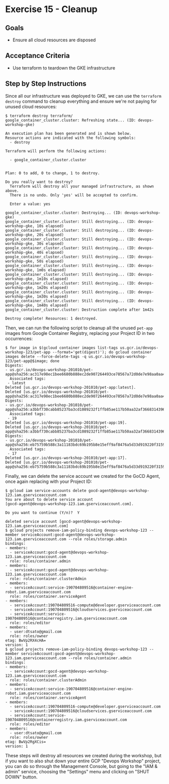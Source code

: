 # Exercise 15 - Cleanup

## Goals

* Ensure all cloud resources are disposed

## Acceptance Criteria

* Use terraform to teardown the GKE infrastructure

## Step by Step Instructions

Since all our infrastructure was deployed to GKE, we can use the `terraform destroy`
command to cleanup everything and ensure we're not paying for unused cloud
resources:

```shell
$ terraform destroy terraform/
google_container_cluster.cluster: Refreshing state... (ID: devops-workshop-gke)

An execution plan has been generated and is shown below.
Resource actions are indicated with the following symbols:
  - destroy

Terraform will perform the following actions:

  - google_container_cluster.cluster


Plan: 0 to add, 0 to change, 1 to destroy.

Do you really want to destroy?
  Terraform will destroy all your managed infrastructure, as shown above.
  There is no undo. Only 'yes' will be accepted to confirm.

  Enter a value: yes

google_container_cluster.cluster: Destroying... (ID: devops-workshop-gke)
google_container_cluster.cluster: Still destroying... (ID: devops-workshop-gke, 10s elapsed)
google_container_cluster.cluster: Still destroying... (ID: devops-workshop-gke, 20s elapsed)
google_container_cluster.cluster: Still destroying... (ID: devops-workshop-gke, 30s elapsed)
google_container_cluster.cluster: Still destroying... (ID: devops-workshop-gke, 40s elapsed)
google_container_cluster.cluster: Still destroying... (ID: devops-workshop-gke, 50s elapsed)
google_container_cluster.cluster: Still destroying... (ID: devops-workshop-gke, 1m0s elapsed)
google_container_cluster.cluster: Still destroying... (ID: devops-workshop-gke, 1m10s elapsed)
google_container_cluster.cluster: Still destroying... (ID: devops-workshop-gke, 1m20s elapsed)
google_container_cluster.cluster: Still destroying... (ID: devops-workshop-gke, 1m30s elapsed)
google_container_cluster.cluster: Still destroying... (ID: devops-workshop-gke, 1m40s elapsed)
google_container_cluster.cluster: Destruction complete after 1m42s

Destroy complete! Resources: 1 destroyed.
```

Then, we can run the following script to cleanup all the unused `pet-app` images
from Google Container Registry, replacing your Project ID in two occurrences:

```shell
$ for image in $(gcloud container images list-tags us.gcr.io/devops-workshop-123/pet-app --format='get(digest)'); do gcloud container images delete --force-delete-tags -q us.gcr.io/devops-workshop-123/pet-app@$image; done
Digests:
- us.gcr.io/devops-workshop-201010/pet-app@sha256:ac317e98ec1bee6680b888ec2de907264493ce78567a72d0de7e98aa0aa411da
  Associated tags:
 - latest
Deleted [us.gcr.io/devops-workshop-201010/pet-app:latest].
Deleted [us.gcr.io/devops-workshop-201010/pet-app@sha256:ac317e98ec1bee6680b888ec2de907264493ce78567a72d0de7e98aa0aa411da].
Digests:
- us.gcr.io/devops-workshop-201010/pet-app@sha256:a3bbf730cabb85237ba3cd1089232f1ffb85ae117b50aa32af366831439652cf
  Associated tags:
 - 19
Deleted [us.gcr.io/devops-workshop-201010/pet-app:19].
Deleted [us.gcr.io/devops-workshop-201010/pet-app@sha256:a3bbf730cabb85237ba3cd1089232f1ffb85ae117b50aa32af366831439652cf].
Digests:
- us.gcr.io/devops-workshop-201010/pet-app@sha256:eb75759b588c3a11183bdc69b195b8e15eff9af8476a5d33d919220f3159c68c
  Associated tags:
 - 17
Deleted [us.gcr.io/devops-workshop-201010/pet-app:17].
Deleted [us.gcr.io/devops-workshop-201010/pet-app@sha256:eb75759b588c3a11183bdc69b195b8e15eff9af8476a5d33d919220f3159c68c].
```

Finally, we can delete the service account we created for the GoCD Agent, once
again replacing with your Project ID:

```shell
$ gcloud iam service-accounts delete gocd-agent@devops-workshop-123.iam.gserviceaccount.com
You are about to delete service account
[gocd-agent@devops-workshop-123.iam.gserviceaccount.com].

Do you want to continue (Y/n)?  Y

deleted service account [gocd-agent@devops-workshop-123.iam.gserviceaccount.com]
$ gcloud projects remove-iam-policy-binding devops-workshop-123 --member serviceAccount:gocd-agent@devops-workshop-123.iam.gserviceaccount.com --role roles/storage.admin
bindings:
- members:
  - serviceAccount:gocd-agent@devops-workshop-123.iam.gserviceaccount.com
  role: roles/container.admin
- members:
  - serviceAccount:gocd-agent@devops-workshop-123.iam.gserviceaccount.com
  role: roles/container.clusterAdmin
- members:
  - serviceAccount:service-190704809516@container-engine-robot.iam.gserviceaccount.com
  role: roles/container.serviceAgent
- members:
  - serviceAccount:190704809516-compute@developer.gserviceaccount.com
  - serviceAccount:190704809516@cloudservices.gserviceaccount.com
  - serviceAccount:service-190704809516@containerregistry.iam.gserviceaccount.com
  role: roles/editor
- members:
  - user:dtsato@gmail.com
  role: roles/owner
etag: BwVp2RX4cHA=
version: 1
$ gcloud projects remove-iam-policy-binding devops-workshop-123 --member serviceAccount:gocd-agent@devops-workshop-123.iam.gserviceaccount.com --role roles/container.admin
bindings:
- members:
  - serviceAccount:gocd-agent@devops-workshop-123.iam.gserviceaccount.com
  role: roles/container.clusterAdmin
- members:
  - serviceAccount:service-190704809516@container-engine-robot.iam.gserviceaccount.com
  role: roles/container.serviceAgent
- members:
  - serviceAccount:190704809516-compute@developer.gserviceaccount.com
  - serviceAccount:190704809516@cloudservices.gserviceaccount.com
  - serviceAccount:service-190704809516@containerregistry.iam.gserviceaccount.com
  role: roles/editor
- members:
  - user:dtsato@gmail.com
  role: roles/owner
etag: BwVp2RgXCis=
version: 1
```

These steps will destroy all resources we created during the workshop, but if
you want to also shut down your entire GCP "Devops Workshop" project, you can do
so through the Management Console, but going to the "IAM & admin" service,
choosing the "Settings" menu and clicking on "SHUT DOWN" button.
